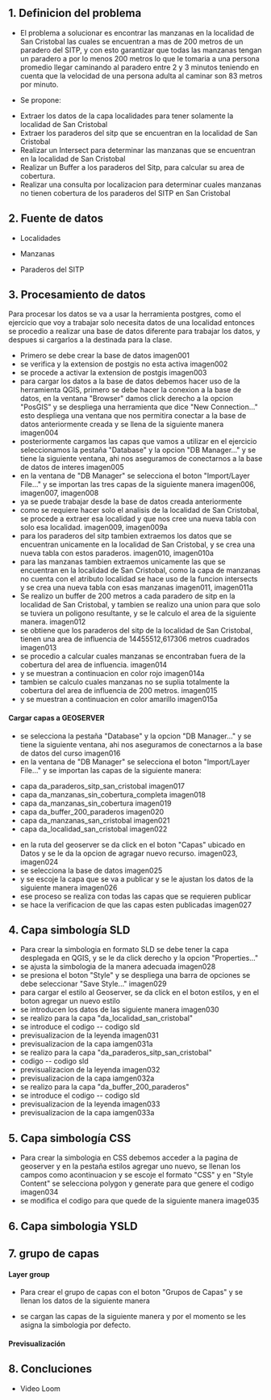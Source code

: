 ## 1. Definicion del problema

* El problema a solucionar es encontrar las manzanas en la localidad de San Cristobal las cuales se encuentran a mas de 200 metros de un paradero del SITP, y con esto garantizar que todas las manzanas tengan un paradero a por lo menos 200 metros lo que le tomaria a una persona promedio llegar caminando al paradero entre 2 y 3 minutos teniendo en cuenta que la velocidad de una persona adulta al caminar son 83 metros por minuto.

* Se propone:
- Extraer los datos de la capa localidades para tener solamente la localidad de San Cristobal
- Extraer los paraderos del sitp que se encuentran en la localidad de San Cristobal
- Realizar un Intersect para determinar las manzanas que se encuentran en la localidad de San Cristobal
- Realizar un Buffer a los paraderos del Sitp, para calcular su area de cobertura.
- Realizar una consulta por localizacion para determinar cuales manzanas no tienen cobertura de los paraderos del SITP en San Cristobal

## 2. Fuente de datos

* Localidades

* Manzanas

* Paraderos del SITP

## 3. Procesamiento de datos

Para procesar los datos se va a usar la herramienta postgres, como el ejercicio que voy a trabajar solo necesita datos de una localidad entonces se procedio a realizar una base de datos diferente para trabajar los datos, y despues si cargarlos a la destinada para la clase.

* Primero se debe crear la base de datos
imagen001
* se verifica y la extension de postgis no esta activa
imagen002
* se procede a activar la extension de postgis
imagen003
* para cargar los datos a la base de datos debemos hacer uso de la herramienta QGIS, primero se debe hacer la conexion a la base de datos, en la ventana "Browser" damos click derecho a la opcion "PosGIS" y se despliega una herramienta que dice "New Connection..." esto despliega una ventana que nos permitira conectar a la base de datos anteriormente creada y se llena de la siguiente manera
imagen004
* posteriormente cargamos las capas que vamos a utilizar en el ejercicio seleccionamos la pestaña "Database" y la opcion "DB Manager..." y se tiene la siguiente ventana, ahi nos aseguramos de conectarnos a la base de datos de interes
imagen005
* en la ventana de "DB Manager" se selecciona el boton "Import/Layer File..." y se importan las tres capas de la siguiente manera
imagen006, imagen007, imagen008
* ya se puede trabajar desde la base de datos creada anteriormente
* como se requiere hacer solo el analisis de la localidad de San Cristobal, se procede a extraer esa localidad y que nos cree una nueva tabla con solo esa localidad.
imagen009, imagen009a
* para los paraderos del sitp tambien extraemos los datos que se encuentran unicamente en la localidad de San Cristobal, y se crea una nueva tabla con estos paraderos.
imagen010, imagen010a
* para las manzanas tambien extraemos unicamente las que se encuentran en la localidad de San Cristobal, como la capa de manzanas no cuenta con el atributo localidad se hace uso de la funcion intersects y se crea una nueva tabla con esas manzanas
imagen011, imagen011a
* Se realizo un buffer de 200 metros a cada paradero de sitp en la localidad de San Cristobal, y tambien se realizo una union para que solo se tuviera un poligono resultante, y se le calculo el area de la siguiente manera.
imagen012
* se obtiene que los paraderos del sitp de la localidad de San Cristobal, tienen una area de influencia de 14455512,617306 metros cuadrados 
imagen013
* se procedio a calcular cuales manzanas se encontraban fuera de la cobertura del area de influencia.
imagen014
* y se muestran a continuacion en color rojo
imagen014a
* tambien se calculo cuales manzanas no se suplia totalmente la cobertura del area de influencia de 200 metros.
imagen015
* y se muestran a continuacion en color amarillo
imagen015a

#### Cargar capas a GEOSERVER

* se selecciona la pestaña "Database" y la opcion "DB Manager..." y se tiene la siguiente ventana, ahi nos aseguramos de conectarnos a la base de datos del curso
imagen016
* en la ventana de "DB Manager" se selecciona el boton "Import/Layer File..." y se importan las capas de la siguiente manera:
- capa da_paraderos_sitp_san_cristobal
imagen017
- capa da_manzanas_sin_cobertura_completa
imagen018
- capa da_manzanas_sin_cobertura
imagen019
- capa da_buffer_200_paraderos
imagen020
- capa da_manzanas_san_cristobal
imagen021
- capa da_localidad_san_cristobal
imagen022
* en la ruta del geoserver se da click en el boton "Capas" ubicado en Datos y se le da la opcion de agragar nuevo recurso.
imagen023, imagen024
* se selecciona la base de datos 
imagen025
* y se escoje la capa que se va a publicar y se le ajustan los datos de la siguiente manera
imagen026
* ese proceso se realiza con todas las capas que se requieren publicar
* se hace la verificacion de que las capas esten publicadas
imagen027


## 4. Capa simbología SLD

* Para crear la simbologia en formato SLD se debe tener la capa desplegada en QGIS, y se le da click derecho y la opcion "Properties..."
* se ajusta la simbologia de la manera adecuada
imagen028
* se presiona el boton "Style" y se despliega una barra de opciones se debe seleccionar "Save Style..." 
imagen029
* para cargar el estilo al Geoserver, se da click en el boton estilos, y en el boton agregar un nuevo estilo
* se introducen los datos de las siguiente manera
imagen030
* se realizo para la capa "da_localidad_san_cristobal"
* se introduce el codigo 
-- codigo sld
* previsualizacion de la leyenda
imagen031
* previsualizacion de la capa
iamgen031a
* se realizo para la capa "da_paraderos_sitp_san_cristobal"
* codigo
-- codigo sld
* previsualizacion de la leyenda
imagen032
* previsualizacion de la capa
iamgen032a
* se realizo para la capa "da_buffer_200_paraderos"
* se introduce el codigo 
-- codigo sld
* previsualizacion de la leyenda
imagen033
* previsualizacion de la capa
iamgen033a

## 5. Capa simbología CSS

* Para crear la simbologia en CSS debemos acceder a la pagina de geoserver y en la pestaña estilos agregar uno nuevo, se llenan los campos como acontinuacion y se escoje el formato "CSS" y en "Style Content" se selecciona polygon y generate para que genere el codigo
imagen034
* se modifica el codigo para que quede de la siguiente manera
image035

## 6. Capa simbologia YSLD

## 7. grupo de capas 

#### Layer group
* Para crear el grupo de capas con el boton "Grupos de Capas" y se llenan los datos de la siguiente manera

* se cargan las capas de la siguiente manera y por el momento se les asigna la simbologia por defecto.

#### Previsualización

## 8. Concluciones

* Video Loom
